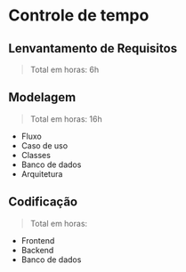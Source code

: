 # Controle de tempo

## Lenvantamento de Requisitos
> Total em horas: 6h 

## Modelagem
> Total em horas: 16h
- Fluxo
- Caso de uso
- Classes
- Banco de dados
- Arquitetura

## Codificação
> Total em horas:
- Frontend
- Backend
- Banco de dados
 